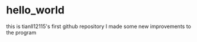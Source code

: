 # hello_world
this is tianll12115's first github repository
I made some new improvements to the program
